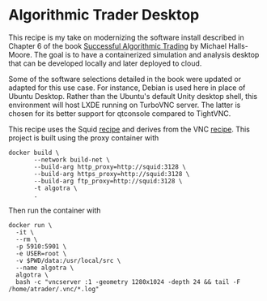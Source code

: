 # Algorithmic Trader Desktop

This recipe is my take on modernizing the software install described
in Chapter 6 of the book
[Successful Algorithmic Trading](https://www.quantstart.com/successful-algorithmic-trading-ebook)
by Michael Halls-Moore. The goal is to have a containerized simulation
and analysis desktop that can be developed locally and later deployed to cloud.

Some of the software selections detailed in the book were updated or adapted for this use case.
For instance, Debian is used here in place of Ubuntu Desktop. Rather than
the Ubuntu's default Unity desktop shell, this environment will host LXDE running on
TurboVNC server. The latter is chosen for its better support for qtconsole compared to TightVNC.

This recipe uses the Squid [recipe](../squid/README.md) and derives from the VNC [recipe](../vnc/README.md).
This project is built using the proxy container with

```
docker build \
       --network build-net \
       --build-arg http_proxy=http://squid:3128 \
       --build-arg https_proxy=http://squid:3128 \
       --build-arg ftp_proxy=http://squid:3128 \
       -t algotra \
       .
```

Then run the container with

```
docker run \
  -it \
  --rm \
  -p 5910:5901 \
  -e USER=root \
  -v $PWD/data:/usr/local/src \
  --name algotra \
  algotra \
  bash -c "vncserver :1 -geometry 1280x1024 -depth 24 && tail -F /home/atrader/.vnc/*.log"
```
